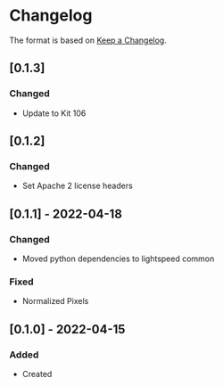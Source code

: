 # Changelog
The format is based on [Keep a Changelog](https://keepachangelog.com/en/1.0.0/).

## [0.1.3]
### Changed
- Update to Kit 106

## [0.1.2]
### Changed
- Set Apache 2 license headers

## [0.1.1] - 2022-04-18
### Changed
- Moved python dependencies to lightspeed common
### Fixed
- Normalized Pixels

## [0.1.0] - 2022-04-15
### Added
- Created
